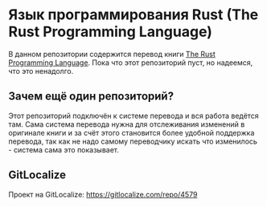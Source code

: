 # Язык программирования Rust (The Rust Programming Language)

В данном репозитории содержится перевод книги [The Rust Programming Language](https://github.com/rust-lang/book).
Пока что этот репозиторий пуст, но надеемся, что это ненадолго.

## Зачем ещё один репозиторий?

Этот репозиторий подключён к системе перевода и вся работа ведётся там.
Сама система перевода нужна для отслеживания изменений в оригинале книги и
за счёт этого становится более удобной поддержка перевода, так как не надо
самому переводчику искать что изменилось - система сама это показывает.

## GitLocalize

Проект на GitLocalize: https://gitlocalize.com/repo/4579
